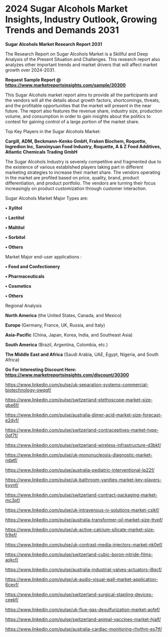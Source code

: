 # 2024 Sugar Alcohols Market Insights, Industry Outlook, Growing Trends and Demands 2031

<strong>Sugar Alcohols Market Research Report 2031</strong>

The Research Report on Sugar Alcohols Market is a Skillful and Deep Analysis of the Present Situation and Challenges. This research report also analyzes other important trends and market drivers that will affect market growth over 2024-2031.

<strong>Request Sample Report @ <a href=https://www.marketreportsinsights.com/sample/30300>https://www.marketreportsinsights.com/sample/30300</a></strong>

This Sugar Alcohols market report aims to provide all the participants and the vendors will all the details about growth factors, shortcomings, threats, and the profitable opportunities that the market will present in the near future. The report also features the revenue share, industry size, production volume, and consumption in order to gain insights about the politics to contest for gaining control of a large portion of the market share.

Top Key Players in the Sugar Alcohols Market:

<strong>Cargill, ADM, Beckmann-Kenko GmbH, Fraken Biochem, Roquette, Ingredion Inc, Sanxinyuan Food Industry, Roquette, A & Z Food Additives, Atlantic Chemicals Trading GmbH</strong>

The Sugar Alcohols Industry is severely competitive and fragmented due to the existence of various established players taking part in different marketing strategies to increase their market share. The vendors operating in the market are profiled based on price, quality, brand, product differentiation, and product portfolio. The vendors are turning their focus increasingly on product customization through customer interaction.

Sugar Alcohols Market Major Types are:

<strong>• Xylitol

• Lactitol

• Maltitol

• Sorbitol

• Others</strong>

Market Major end-user applications :

<strong>• Food and Confectionery

• Pharmaceuticals

• Cosmetics

• Others</strong>

Regional Analysis

</u><strong><b>North America</b></strong> (the United States, Canada, and Mexico)

<strong><b>Europe </b></strong>(Germany, France, UK, Russia, and Italy)

<strong><b>Asia-Pacific</b></strong> (China, Japan, Korea, India, and Southeast Asia)

<strong><b>South America</b></strong> (Brazil, Argentina, Colombia, etc.)

<strong><b>The Middle East and Africa</b></strong> (Saudi Arabia, UAE, Egypt, Nigeria, and South Africa)

<strong>Go For Interesting Discount Here: <a href=https://www.marketreportsinsights.com/discount/30300>https://www.marketreportsinsights.com/discount/30300</a></strong>

<a href=https://www.linkedin.com/pulse/uk-separation-systems-commercial-biotechnology-owqgf/>https://www.linkedin.com/pulse/uk-separation-systems-commercial-biotechnology-owqgf/</a>

<a href=https://www.linkedin.com/pulse/switzerland-stethoscope-market-size-gbe6f/>https://www.linkedin.com/pulse/switzerland-stethoscope-market-size-gbe6f/</a>

<a href=https://www.linkedin.com/pulse/australia-dimer-acid-market-size-forecast-e2dyf/>https://www.linkedin.com/pulse/australia-dimer-acid-market-size-forecast-e2dyf/</a>

<a href=https://www.linkedin.com/pulse/switzerland-contraceptives-market-type-0qf7f/>https://www.linkedin.com/pulse/switzerland-contraceptives-market-type-0qf7f/</a>

<a href=https://www.linkedin.com/pulse/switzerland-wireless-infrastructure-d3bkf/>https://www.linkedin.com/pulse/switzerland-wireless-infrastructure-d3bkf/</a>

<a href=https://www.linkedin.com/pulse/uk-mononucleosis-diagnostic-market-ndatf/>https://www.linkedin.com/pulse/uk-mononucleosis-diagnostic-market-ndatf/</a>

<a href=https://www.linkedin.com/pulse/australia-pediatric-interventional-lp22f/>https://www.linkedin.com/pulse/australia-pediatric-interventional-lp22f/</a>

<a href=https://www.linkedin.com/pulse/uk-bathroom-vanities-market-key-players-kyvnf/>https://www.linkedin.com/pulse/uk-bathroom-vanities-market-key-players-kyvnf/</a>

<a href=https://www.linkedin.com/pulse/switzerland-contract-packaging-market-mc3pf/>https://www.linkedin.com/pulse/switzerland-contract-packaging-market-mc3pf/</a>

<a href=https://www.linkedin.com/pulse/uk-intravenous-iv-solutions-market-cslkf/>https://www.linkedin.com/pulse/uk-intravenous-iv-solutions-market-cslkf/</a>

<a href=https://www.linkedin.com/pulse/australia-transformer-oil-market-size-ttypf/>https://www.linkedin.com/pulse/australia-transformer-oil-market-size-ttypf/</a>

<a href=https://www.linkedin.com/pulse/uk-active-calcium-silicate-market-size-fr9ef/>https://www.linkedin.com/pulse/uk-active-calcium-silicate-market-size-fr9ef/</a>

<a href=https://www.linkedin.com/pulse/uk-contrast-media-injectors-market-nk0ef/>https://www.linkedin.com/pulse/uk-contrast-media-injectors-market-nk0ef/</a>

<a href=https://www.linkedin.com/pulse/switzerland-cubic-boron-nitride-films-aokcf/>https://www.linkedin.com/pulse/switzerland-cubic-boron-nitride-films-aokcf/</a>

<a href=https://www.linkedin.com/pulse/australia-industrial-valves-actuators-i8qcf/>https://www.linkedin.com/pulse/australia-industrial-valves-actuators-i8qcf/</a>

<a href=https://www.linkedin.com/pulse/uk-audio-visual-wall-market-application-6cevf/>https://www.linkedin.com/pulse/uk-audio-visual-wall-market-application-6cevf/</a>

<a href=https://www.linkedin.com/pulse/switzerland-surgical-stapling-devices-ceekf/>https://www.linkedin.com/pulse/switzerland-surgical-stapling-devices-ceekf/</a>

<a href=https://www.linkedin.com/pulse/uk-flue-gas-desulfurization-market-aofef/>https://www.linkedin.com/pulse/uk-flue-gas-desulfurization-market-aofef/</a>

<a href=https://www.linkedin.com/pulse/switzerland-animal-vaccines-market-hjalf/>https://www.linkedin.com/pulse/switzerland-animal-vaccines-market-hjalf/</a>

<a href=https://www.linkedin.com/pulse/australia-cardiac-monitoring-rhythm-es7tf/>https://www.linkedin.com/pulse/australia-cardiac-monitoring-rhythm-es7tf/</a>

